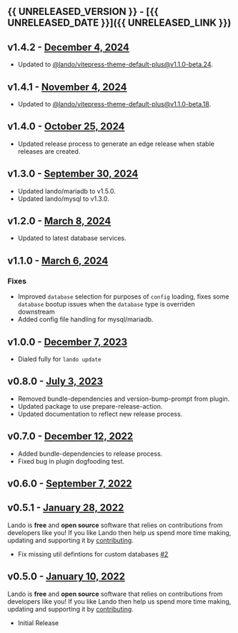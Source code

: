 ## {{ UNRELEASED_VERSION }} - [{{ UNRELEASED_DATE }}]({{ UNRELEASED_LINK }})

## v1.4.2 - [December 4, 2024](https://github.com/lando/mean/releases/tag/v1.4.2)

* Updated to [@lando/vitepress-theme-default-plus@v1.1.0-beta.24](https://github.com/lando/vitepress-theme-default-plus/releases/tag/v1.1.0-beta.24).

## v1.4.1 - [November 4, 2024](https://github.com/lando/mean/releases/tag/v1.4.1)

* Updated to [@lando/vitepress-theme-default-plus@v1.1.0-beta.18](https://github.com/lando/vitepress-theme-default-plus/releases/tag/v1.1.0-beta.18).

## v1.4.0 - [October 25, 2024](https://github.com/lando/mean/releases/tag/v1.4.0)

* Updated release process to generate an edge release when stable releases are created.

## v1.3.0 - [September 30, 2024](https://github.com/lando/mean/releases/tag/v1.3.0)

* Updated lando/mariadb to v1.5.0.
* Updated lando/mysql to v1.3.0.

## v1.2.0 - [March 8, 2024](https://github.com/lando/mean/releases/tag/v1.2.0)
  * Updated to latest database services.

## v1.1.0 - [March 6, 2024](https://github.com/lando/mean/releases/tag/v1.1.0)

### Fixes

* Improved `database` selection for purposes of `config` loading, fixes some `database` bootup issues when the `database` type is overriden downstream
* Added config file handling for mysql/mariadb.

## v1.0.0 - [December 7, 2023](https://github.com/lando/mean/releases/tag/v1.0.0)

* Dialed fully for `lando update`

## v0.8.0 - [July 3, 2023](https://github.com/lando/mean/releases/tag/v0.8.0)

* Removed bundle-dependencies and version-bump-prompt from plugin.
* Updated package to use prepare-release-action.
* Updated documentation to reflect new release process.

## v0.7.0 - [December 12, 2022](https://github.com/lando/mean/releases/tag/v0.7.0)

* Added bundle-dependencies to release process.
* Fixed bug in plugin dogfooding test.

## v0.6.0 - [September 7, 2022](https://github.com/lando/mean/releases/tag/v0.6.0)

## v0.5.1 - [January 28, 2022](https://github.com/lando/mean/releases/tag/v0.5.1)

Lando is **free** and **open source** software that relies on contributions from developers like you! If you like Lando then help us spend more time making, updating and supporting it by [contributing](https://github.com/sponsors/lando).

* Fix missing util defintions for custom databases [#2](https://github.com/lando/mean/issues/2)

## v0.5.0 - [January 10, 2022](https://github.com/lando/mean/releases/tag/v0.5.0)

Lando is **free** and **open source** software that relies on contributions from developers like you! If you like Lando then help us spend more time making, updating and supporting it by [contributing](https://github.com/sponsors/lando).

* Initial Release
